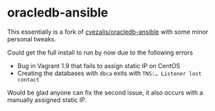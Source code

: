 # oracledb-ansible
This essentially is a fork of [cvezalis/oracledb-ansible](https://github.com/cvezalis/oracledb-ansible) with some minor
personal tweaks.

Could get the full install to run by now due to the following errors
* Bug in Vagrant 1.9 that fails to assign static IP on CentOS
* Creating the databases with `dbca` exits with `TNS:… Listener lost contact`

Would be glad anyone can fix the second issue, it also occurs with a manually assigned static IP.
